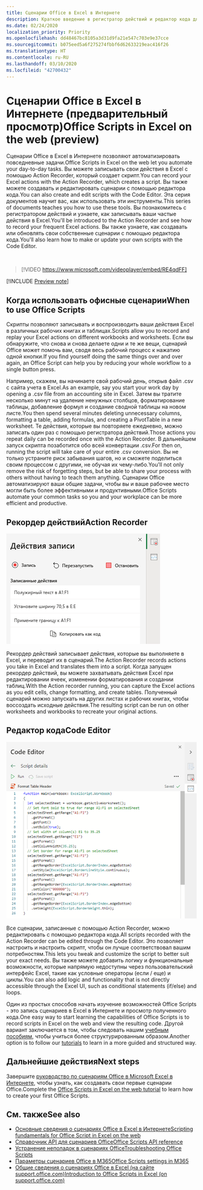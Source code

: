 ```yaml
---
title: Сценарии Office в Excel в Интернете
description: Краткое введение в регистратор действий и редактор кода для сценариев Office.
ms.date: 02/24/2020
localization_priority: Priority
ms.openlocfilehash: dd48467bc8105a3d31d9fa21e547c703e9e37cce
ms.sourcegitcommit: b075eed5a6f275274fbbf6d62633219eac416f26
ms.translationtype: HT
ms.contentlocale: ru-RU
ms.lasthandoff: 03/10/2020
ms.locfileid: "42700432"
---
```

# <a name="office-scripts-in-excel-on-the-web-preview"></a><span data-ttu-id="a00ef-103">Сценарии Office в Excel в Интернете (предварительный просмотр)</span><span class="sxs-lookup"><span data-stu-id="a00ef-103">Office Scripts in Excel on the web (preview)</span></span>

<span data-ttu-id="a00ef-104">Сценарии Office в Excel в Интернете позволяют автоматизировать повседневные задачи.</span><span class="sxs-lookup"><span data-stu-id="a00ef-104">Office Scripts in Excel on the web let you automate your day-to-day tasks.</span></span> <span data-ttu-id="a00ef-105">Вы можете записывать свои действия в Excel с помощью Action Recorder, который создает скрипт.</span><span class="sxs-lookup"><span data-stu-id="a00ef-105">You can record your Excel actions with the Action Recorder, which creates a script.</span></span> <span data-ttu-id="a00ef-106">Вы также можете создавать и редактировать сценарии с помощью редактора кода.</span><span class="sxs-lookup"><span data-stu-id="a00ef-106">You can also create and edit scripts with the Code Editor.</span></span> <span data-ttu-id="a00ef-107">Эта серия документов научит вас, как использовать эти инструменты.</span><span class="sxs-lookup"><span data-stu-id="a00ef-107">This series of documents teaches you how to use these tools.</span></span> <span data-ttu-id="a00ef-108">Вы познакомитесь с регистратором действий и узнаете, как записывать ваши частые действия в Excel.</span><span class="sxs-lookup"><span data-stu-id="a00ef-108">You'll be introduced to the Action Recorder and see how to record your frequent Excel actions.</span></span> <span data-ttu-id="a00ef-109">Вы также узнаете, как создавать или обновлять свои собственные сценарии с помощью редактора кода.</span><span class="sxs-lookup"><span data-stu-id="a00ef-109">You'll also learn how to make or update your own scripts with the Code Editor.</span></span>

<br>

> [!VIDEO https://www.microsoft.com/videoplayer/embed/RE4qdFF]

[!INCLUDE [Preview note](../includes/preview-note.md)]

## <a name="when-to-use-office-scripts"></a><span data-ttu-id="a00ef-110">Когда использовать офисные сценарии</span><span class="sxs-lookup"><span data-stu-id="a00ef-110">When to use Office Scripts</span></span>

<span data-ttu-id="a00ef-111">Скрипты позволяют записывать и воспроизводить ваши действия Excel в различных рабочих книгах и таблицах.</span><span class="sxs-lookup"><span data-stu-id="a00ef-111">Scripts allow you to record and replay your Excel actions on different workbooks and worksheets.</span></span> <span data-ttu-id="a00ef-112">Если вы обнаружите, что снова и снова делаете одни и те же вещи, сценарий Office может помочь вам, сводя весь рабочий процесс к нажатию одной кнопки.</span><span class="sxs-lookup"><span data-stu-id="a00ef-112">If you find yourself doing the same things over and over again, an Office Script can help you by reducing your whole workflow to a single button press.</span></span>

<span data-ttu-id="a00ef-113">Например, скажем, вы начинаете свой рабочий день, открыв файл .csv с сайта учета в Excel.</span><span class="sxs-lookup"><span data-stu-id="a00ef-113">As an example, say you start your work day by opening a .csv file from an accounting site in Excel.</span></span> <span data-ttu-id="a00ef-114">Затем вы тратите несколько минут на удаление ненужных столбцов, форматирование таблицы, добавление формул и создание сводной таблицы на новом листе.</span><span class="sxs-lookup"><span data-stu-id="a00ef-114">You then spend several minutes deleting unnecessary columns, formatting a table, adding formulas, and creating a PivotTable in a new worksheet.</span></span> <span data-ttu-id="a00ef-115">Те действия, которые вы повторяете ежедневно, можно записать один раз с помощью регистратора действий.</span><span class="sxs-lookup"><span data-stu-id="a00ef-115">Those actions you repeat daily can be recorded once with the Action Recorder.</span></span> <span data-ttu-id="a00ef-116">В дальнейшем запуск скрипта позаботится обо всей конвертации .csv.</span><span class="sxs-lookup"><span data-stu-id="a00ef-116">For then on, running the script will take care of your entire .csv conversion.</span></span> <span data-ttu-id="a00ef-117">Вы не только устраните риск забывания шагов, но и сможете поделиться своим процессом с другими, не обучая их чему-либо.</span><span class="sxs-lookup"><span data-stu-id="a00ef-117">You'll not only remove the risk of forgetting steps, but be able to share your process with others without having to teach them anything.</span></span> <span data-ttu-id="a00ef-118">Сценарии Office автоматизируют ваши общие задачи, чтобы вы и ваше рабочее место могли быть более эффективными и продуктивными.</span><span class="sxs-lookup"><span data-stu-id="a00ef-118">Office Scripts automate your common tasks so you and your workplace can be more efficient and productive.</span></span>

## <a name="action-recorder"></a><span data-ttu-id="a00ef-119">Рекордер действий</span><span class="sxs-lookup"><span data-stu-id="a00ef-119">Action Recorder</span></span>

![Рекордер действий после записи нескольких действий.](../images/action-recorder-intro.png)

<span data-ttu-id="a00ef-121">Рекордер действий записывает действия, которые вы выполняете в Excel, и переводит их в сценарий.</span><span class="sxs-lookup"><span data-stu-id="a00ef-121">The Action Recorder records actions you take in Excel and translates them into a script.</span></span> <span data-ttu-id="a00ef-122">Когда запущен рекордер действий, вы можете захватывать действия Excel при редактировании ячеек, изменении форматирования и создании таблиц.</span><span class="sxs-lookup"><span data-stu-id="a00ef-122">With the Action recorder running, you can capture the Excel actions as you edit cells, change formatting, and create tables.</span></span> <span data-ttu-id="a00ef-123">Полученный сценарий можно запускать на других листах и рабочих книгах, чтобы воссоздать исходные действия.</span><span class="sxs-lookup"><span data-stu-id="a00ef-123">The resulting script can be run on other worksheets and workbooks to recreate your original actions.</span></span>

## <a name="code-editor"></a><span data-ttu-id="a00ef-124">Редактор кода</span><span class="sxs-lookup"><span data-stu-id="a00ef-124">Code Editor</span></span>

![Редактор кода, показывающий код скрипта для вышеуказанного скрипта.](../images/code-editor-intro.png)

<span data-ttu-id="a00ef-126">Все сценарии, записанные с помощью Action Recorder, можно редактировать с помощью редактора кода.</span><span class="sxs-lookup"><span data-stu-id="a00ef-126">All scripts recorded with the Action Recorder can be edited through the Code Editor.</span></span> <span data-ttu-id="a00ef-127">Это позволяет настроить и настроить скрипт, чтобы он лучше соответствовал вашим потребностям.</span><span class="sxs-lookup"><span data-stu-id="a00ef-127">This lets you tweak and customize the script to better suit your exact needs.</span></span> <span data-ttu-id="a00ef-128">Вы также можете добавить логику и функциональные возможности, которые напрямую недоступны через пользовательский интерфейс Excel, такие как условные операторы (если / еще) и циклы.</span><span class="sxs-lookup"><span data-stu-id="a00ef-128">You can also add logic and functionality that is not directly accessible through the Excel UI, such as conditional statements (if/else) and loops.</span></span>

<span data-ttu-id="a00ef-129">Один из простых способов начать изучение возможностей Office Scripts - это запись сценариев в Excel в Интернете и просмотр полученного кода.</span><span class="sxs-lookup"><span data-stu-id="a00ef-129">One easy way to start learning the capabilities of Office Scripts is to record scripts in Excel on the web and view the resulting code.</span></span> <span data-ttu-id="a00ef-130">Другой вариант заключается в том, чтобы следовать нашим [учебным пособиям](../tutorials/excel-tutorial.md), чтобы учиться более структурированным образом.</span><span class="sxs-lookup"><span data-stu-id="a00ef-130">Another option is to follow our [tutorials](../tutorials/excel-tutorial.md) to learn in a more guided and structured way.</span></span>

## <a name="next-steps"></a><span data-ttu-id="a00ef-131">Дальнейшие действия</span><span class="sxs-lookup"><span data-stu-id="a00ef-131">Next steps</span></span>

<span data-ttu-id="a00ef-132">Завершите [руководство по сценариям Office в Microsoft Excel в Интернете](../tutorials/excel-tutorial.md), чтобы узнать, как создавать свои первые сценарии Office.</span><span class="sxs-lookup"><span data-stu-id="a00ef-132">Complete the [Office Scripts in Excel on the web tutorial](../tutorials/excel-tutorial.md) to learn how to create your first Office Scripts.</span></span>

## <a name="see-also"></a><span data-ttu-id="a00ef-133">См. также</span><span class="sxs-lookup"><span data-stu-id="a00ef-133">See also</span></span>

- [<span data-ttu-id="a00ef-134">Основные сведения о сценариях Office в Excel в Интернете</span><span class="sxs-lookup"><span data-stu-id="a00ef-134">Scripting fundamentals for Office Script in Excel on the web</span></span>](../develop/scripting-fundamentals.md)
- [<span data-ttu-id="a00ef-135">Справочник API для сценариев Office</span><span class="sxs-lookup"><span data-stu-id="a00ef-135">Office Scripts API reference</span></span>](/javascript/api/office-scripts/overview)
- [<span data-ttu-id="a00ef-136">Устранение неполадок в сценариях Office</span><span class="sxs-lookup"><span data-stu-id="a00ef-136">Troubleshooting Office Scripts</span></span>](../testing/troubleshooting.md)
- [<span data-ttu-id="a00ef-137">Параметры сценариев Office в M365</span><span class="sxs-lookup"><span data-stu-id="a00ef-137">Office Scripts settings in M365</span></span>](https://support.office.com/article/office-scripts-settings-in-m365-19d3c51a-6ca2-40ab-978d-60fa49554dcf)
- [<span data-ttu-id="a00ef-138">Общие сведения о сценариях Office в Excel (на сайте support.office.com)</span><span class="sxs-lookup"><span data-stu-id="a00ef-138">Introduction to Office Scripts in Excel (on support.office.com)</span></span>](https://support.office.com/article/introduction-to-office-scripts-in-excel-9fbe283d-adb8-4f13-a75b-a81c6baf163a)
